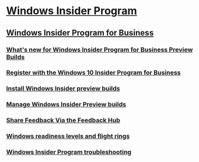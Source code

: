 # [Windows Insider Program](https://docs.microsoft.com/en-us/windows-insider/)
## [Windows Insider Program for Business](index.md)
### [What's new for Windows Insider Program for Business Preview Builds](wip-4-biz-whats-new.md)
### [Register with the Windows 10 Insider Program for Business](wip-4-biz-register.md)
### [Install Windows Insider preview builds](wip-4-biz-install.md)
### [Manage Windows Insider Preview builds](wip-4-biz-manage-builds.md)
### [Share Feedback Via the Feedback Hub](wip-4-biz-feedback-hub.md)
### [Windows readiness levels and flight rings](wip-4-biz-flight-levels-and-rings.md)
### [Windows Insider Program troubleshooting](wip-4-biz-troubleshooting.md)

